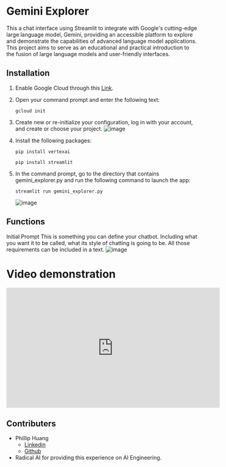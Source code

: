 # Gemini Explorer

This a chat interface using Streamlit to integrate with Google's cutting-edge large language model, Gemini, providing an accessible platform to explore and demonstrate the capabilities of advanced language model applications. This project aims to serve as an educational and practical introduction to the fusion of large language models and user-friendly interfaces.

## Installation

1. Enable Google Cloud through this [Link](https://cloud.google.com/cloud-console?utm_source=google&utm_medium=cpc&utm_campaign=na-US-all-en-dr-bkws-all-all-trial-e-dr-1707554&utm_content=text-ad-none-any-DEV_c-CRE_665735422256-ADGP_Hybrid%20%7C%20BKWS%20-%20MIX%20%7C%20Txt-Management%20Tools-Cloud%20Console-KWID_43700077225654741-kwd-55675752867&utm_term=KW_google%20cloud%20console-ST_google%20cloud%20console&gad_source=1&gclid=Cj0KCQiArrCvBhCNARIsAOkAGcXO2_affz2IH9q_ps1LDwrdsOe43AmOiJps1j9UK_ri0mnBWRd9eA0aApkNEALw_wcB&gclsrc=aw.ds).

2. Open your command prompt and enter the following text:
   ```
   gcloud init
   ```

3. Create new or re-initialize your configuration, log in with your account, and create or choose your project.
   ![image](https://github.com/philliphjhuang/RadicalX/assets/30792325/6e345325-36fb-4ba8-b65a-82d2cb023294)

4. Install the following packages:
   ```
   pip install vertexai
   ```
   ```
   pip install streamlit
   ```
5. In the command prompt, go to the directory that contains gemini_explorer.py and run the following command to launch the app:
   ```
   streamlit run gemini_explorer.py
   ```
   ![image](https://github.com/philliphjhuang/RadicalX/assets/30792325/29cc315f-b296-4294-bcc6-ad55a85ee7ca)
## Functions
Initial Prompt
This is something you can define your chatbot. Including what you want it to be called, what its style of chatting is going to be. All those requirements can be included in a text.
![image](https://github.com/philliphjhuang/RadicalX/assets/30792325/ecbf087a-ce87-4590-9af4-15c5870e602b)

# Video demonstration
<iframe width="560" height="315" src="https://www.loom.com/share/bf2035feca7a4380af98af9b9f17aa8fsid=66ee6b75-8349-451a-aef0-1c79d188fb9b" frameborder="0" allowfullscreen></iframe>

## Contributers
- Phillip Huang
  - [Linkedin](https://www.linkedin.com/in/phillip-huang-449b64229/)
  - [Github](https://github.com/philliphjhuang)
- Radical AI for providing this experience on AI Engineering.
